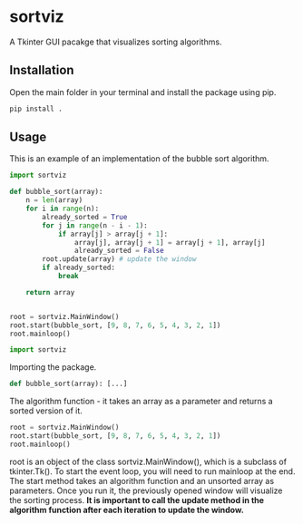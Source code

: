 # sortviz

A Tkinter GUI pacakge that visualizes sorting algorithms.

## Installation

Open the main folder in your terminal and install the package using pip.

```bash
pip install .
```

## Usage

This is an example of an implementation of the bubble sort algorithm.

```python
import sortviz

def bubble_sort(array):
    n = len(array)
    for i in range(n):
        already_sorted = True
        for j in range(n - i - 1):
            if array[j] > array[j + 1]:
                array[j], array[j + 1] = array[j + 1], array[j]
                already_sorted = False
        root.update(array) # update the window
        if already_sorted:
            break

    return array


root = sortviz.MainWindow()
root.start(bubble_sort, [9, 8, 7, 6, 5, 4, 3, 2, 1])
root.mainloop()
```

```python
import sortviz
```
Importing the package.

```python
def bubble_sort(array): [...]
```
The algorithm function - it takes an array
as a parameter and returns a sorted version of it.

```python
root = sortviz.MainWindow()
root.start(bubble_sort, [9, 8, 7, 6, 5, 4, 3, 2, 1])
root.mainloop()
```
root is an object of the class sortviz.MainWindow(), which is
a subclass of tkinter.Tk(). To start the event loop, you will need to run
mainloop at the end. The start method takes an algorithm function and an
unsorted array as parameters. Once you run it, the previously opened window
will visualize the sorting process. **It is important to call the update method
in the algorithm function after each iteration to update the window.**
